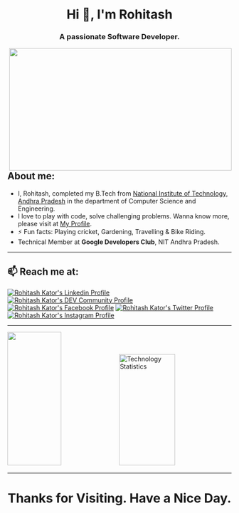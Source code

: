 <h1 align="center">Hi 👋, I'm Rohitash</h1>
<h3 align="center">A passionate Software Developer.</h3>
<img align ="right" height="275" width="500" src="https://camo.githubusercontent.com/683e2187241c641430216c864ce93fc5a0e0dfb232c5a01d1c54b54d63aa8cb2/68747470733a2f2f63646e2e6472696262626c652e636f6d2f75736572732f313136323037372f73637265656e73686f74732f333834383931342f70726f6772616d6d65722e676966" src="Code Eat Sleep Code" />

## About me:
- I, Rohitash, completed my B.Tech from [National Institute of Technology, Andhra Pradesh](https://www.nitandhra.ac.in) in the
department of Computer Science and Engineering. 
- I love to play with code, solve challenging problems. Wanna know more, please visit at [My Profile](https://itsRkator.github.io).
- ⚡ Fun facts: Playing cricket, Gardening, Travelling & Bike Riding.
- Technical Member at <b>Google Developers Club</b>, NIT Andhra Pradesh.

***

## 📫 Reach me at:
  [![Rohitash Kator's Linkedin Profile](https://img.shields.io/badge/linkedin-itsRkator-007bb5?style=badge&logo=linkedin)](https://www.linkedin.com/in/itsRkator)
  [![Rohitash Kator's DEV Community Profile](https://img.shields.io/badge/dev-itsRkator-000000?style=badge&logo=dev.to)](https://dev.to/itsrkator)
  [![Rohitash Kator's Facebook Profile](https://img.shields.io/badge/facebook-itsRkator-1877f2?style=badge&logo=facebook)](https://facebook.com/itsRkator)
  [![Rohitash Kator's Twitter Profile](https://img.shields.io/badge/twitter-itsRkator-1da1f2?style=badge&logo=twitter)](https://twitter.com/itsRkator)
  [![Rohitash Kator's Instagram Profile](https://img.shields.io/badge/instagram-hey.auspicious-c32aa3?style=badge&logo=instagram)](https://instagram.com/hey.auspicious)
<!--   ![Profile Viewers](https://visitor-badge.glitch.me/badge?page_id=itsRkator.itsRkator) -->

<!-- <p align="left"><img src="https://komarev.com/ghpvc/?username=itsRkator&label=Profile%20views&color=0e75b6&style=flat"
    alt="Rohitash Kator" /></p> -->


***
<div>
  <img height="300" width="49%" src="https://github-readme-stats.vercel.app/api?username=itsRkator&&show_icons=true&title_color=ffffff&icon_color=bb2acf&text_color=daf7dc&bg_color=191919">
  <img height="250" width="50%" src="https://github-readme-stats.vercel.app/api/top-langs/?username=itsRkator&layout=compact" alt="Technology Statistics" />
</div>

<!-- ## Stanzers:
  [![Stargazers repo roster for @itsRkator/itsRkator](https://reporoster.com/stars/itsRkator/itsRkator)](https://github.com/itsRkator/itsRkator/stargazers)
 -->
***
<div align="center">
  <h1>
    Thanks for Visiting. Have a Nice Day.
  </h1>
</div>
